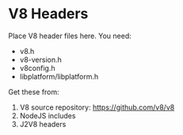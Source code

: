 # V8 Headers

Place V8 header files here. You need:
- v8.h
- v8-version.h
- v8config.h
- libplatform/libplatform.h

Get these from:
1. V8 source repository: https://github.com/v8/v8
2. NodeJS includes
3. J2V8 headers
